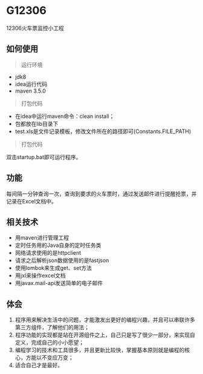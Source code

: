 # G12306
12306火车票监控小工程

## 如何使用
> 运行环境

- jdk8
- idea运行代码
- maven 3.5.0

> 打包代码

- 在idea中运行maven命令：clean install；
- 包都放在lib目录下
- test.xls是文件记录模板，修改文件所在的路径即可(Constants.FILE_PATH)

> 打包代码

双击startup.bat即可运行程序。

## 功能
每间隔一分钟查询一次，查询到要求的火车票时，通过发送邮件进行提醒抢票，并记录在Excel文档中。

## 相关技术
- 用maven进行管理工程
- 定时任务用的Java自身的定时任务类
- 网络请求使用的是httpclient
- 请求之后解析json数据使用的是fastjson
- 使用lombok来生成get、set方法
- 用jxl来操作excel文档
- 用javax.mail-api发送简单的电子邮件

## 体会
1. 程序用来解决生活中的问题，才能激发出更好的编程兴趣，并且可以串联许多第三方组件，了解他们的用法；
2. 程序功能的实现都是站在开源组件之上，自己只是写了很少一部分，来实现自定义，完成自己的小小愿望；
3. 编程学习的技术和工具很多，并且更新比较快，掌握基本原则就是编程的核心，方能以不变应万变；
4. 适合自己才是最好。